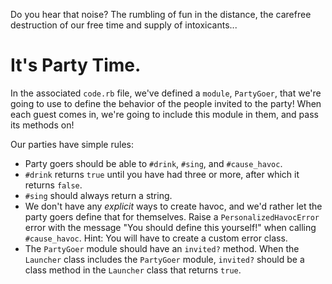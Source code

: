 Do you hear that noise? The rumbling of fun in the distance, the carefree destruction of our free time and supply of intoxicants...


# It's Party Time.

In the associated `code.rb` file, we've defined a `module`, `PartyGoer`, that we're going to use to define the behavior of the people invited to the party! When each guest comes in, we're going to include this module in them, and pass its methods on!


Our parties have simple rules:

-  Party goers should be able to `#drink`, `#sing`, and `#cause_havoc`.
-  `#drink` returns `true` until you have had three or more, after which it returns `false`.
-  `#sing` should always return a string.
-  We don't have any *explicit* ways to create havoc, and we'd rather let the party goers define that for themselves. Raise a `PersonalizedHavocError` error with the message "You should define this yourself!" when calling `#cause_havoc`. Hint: You will have to create a custom error class.
- The `PartyGoer` module should have an `invited?` method. When the `Launcher` class includes the `PartyGoer` module, `invited?` should be a class method in the `Launcher` class that returns `true`.
